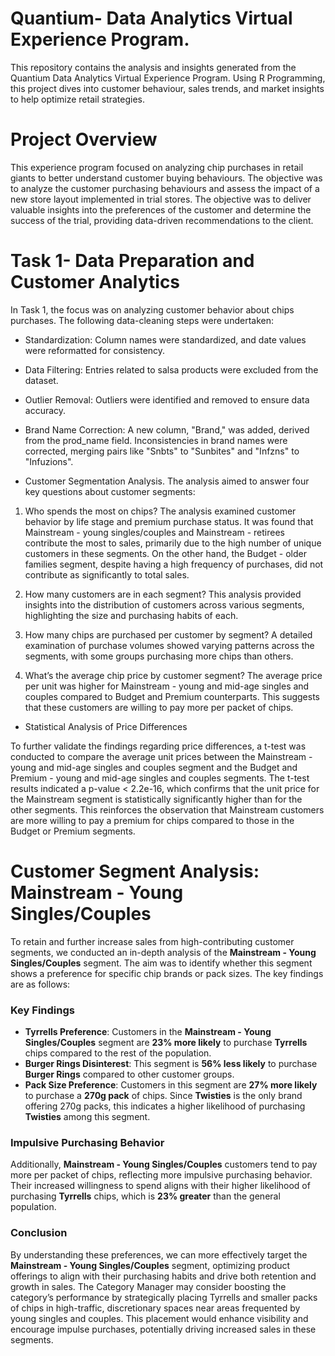 # Quantium- Data Analytics Virtual Experience Program.
This repository contains the analysis and insights generated from the Quantium Data Analytics Virtual Experience Program. Using R Programming, this project dives into customer behaviour, sales trends, and market insights to help optimize retail strategies. 

# Project Overview
This experience program focused on analyzing chip purchases in retail giants to better understand customer buying behaviours. The objective was to analyze the customer purchasing behaviours and assess the impact of a new store layout implemented in trial stores. The objective was to deliver valuable insights into the preferences of the customer and determine the success of the trial, providing data-driven recommendations to the client.

# Task 1- Data Preparation and Customer Analytics
In Task 1, the focus was on analyzing customer behavior about chips purchases. The following data-cleaning steps were undertaken:
* Standardization: Column names were standardized, and date values were reformatted for consistency.
* Data Filtering: Entries related to salsa products were excluded from the dataset.
* Outlier Removal: Outliers were identified and removed to ensure data accuracy.
* Brand Name Correction: A new column, "Brand," was added, derived from the prod_name field. Inconsistencies in brand names were corrected, merging pairs like "Snbts" to "Sunbites" and "Infzns" to "Infuzions".
  
* Customer Segmentation Analysis.
The analysis aimed to answer four key questions about customer segments:

1. Who spends the most on chips?
The analysis examined customer behavior by life stage and premium purchase status. It was found that Mainstream - young singles/couples and Mainstream - retirees contribute the most to sales, primarily due to the high number of unique customers in these segments. On the other hand, the Budget - older families segment, despite having a high frequency of purchases, did not contribute as significantly to total sales.

2. How many customers are in each segment?
This analysis provided insights into the distribution of customers across various segments, highlighting the size and purchasing habits of each.

4. How many chips are purchased per customer by segment?
A detailed examination of purchase volumes showed varying patterns across the segments, with some groups purchasing more chips than others.

5. What’s the average chip price by customer segment?
The average price per unit was higher for Mainstream - young and mid-age singles and couples compared to Budget and Premium counterparts. This suggests that these customers are willing to pay more per packet of chips.

* Statistical Analysis of Price Differences

To further validate the findings regarding price differences, a t-test was conducted to compare the average unit prices between the Mainstream - young and mid-age singles and couples segment and the Budget and Premium - young and mid-age singles and couples segments. The t-test results indicated a p-value < 2.2e-16, which confirms that the unit price for the Mainstream segment is statistically significantly higher than for the other segments. This reinforces the observation that Mainstream customers are more willing to pay a premium for chips compared to those in the Budget or Premium segments.

# Customer Segment Analysis: Mainstream - Young Singles/Couples

To retain and further increase sales from high-contributing customer segments, we conducted an in-depth analysis of the **Mainstream - Young Singles/Couples** segment. The aim was to identify whether this segment shows a preference for specific chip brands or pack sizes. The key findings are as follows:

### Key Findings

- **Tyrrells Preference**: Customers in the **Mainstream - Young Singles/Couples** segment are **23% more likely** to purchase **Tyrrells** chips compared to the rest of the population.
- **Burger Rings Disinterest**: This segment is **56% less likely** to purchase **Burger Rings** compared to other customer groups.
- **Pack Size Preference**: Customers in this segment are **27% more likely** to purchase a **270g pack** of chips. Since **Twisties** is the only brand offering 270g packs, this indicates a higher likelihood of purchasing **Twisties** among this segment.

### Impulsive Purchasing Behavior

Additionally, **Mainstream - Young Singles/Couples** customers tend to pay more per packet of chips, reflecting more impulsive purchasing behavior. Their increased willingness to spend aligns with their higher likelihood of purchasing **Tyrrells** chips, which is **23% greater** than the general population.

### Conclusion

By understanding these preferences, we can more effectively target the **Mainstream - Young Singles/Couples** segment, optimizing product offerings to align with their purchasing habits and drive both retention and growth in sales. The Category Manager may consider boosting the category’s performance by strategically placing Tyrrells and smaller packs of chips in high-traffic, discretionary spaces near areas frequented by young singles and couples. This placement would enhance visibility and encourage impulse purchases, potentially driving increased sales in these segments.

